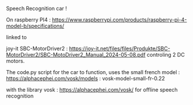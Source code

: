Speech Recognition car !

On raspberry PI4 : https://www.raspberrypi.com/products/raspberry-pi-4-model-b/specifications/

linked to 

joy-it SBC-MotorDriver2 : https://joy-it.net/files/files/Produkte/SBC-MotorDriver2/SBC-MotoDriver2_Manual_2024-05-08.pdf
controling 2 DC motors.

The code.py script for the car to function, uses the small french model :
https://alphacephei.com/vosk/models : vosk-model-small-fr-0.22

with the library vosk : https://alphacephei.com/vosk/ for offline speech recognition
